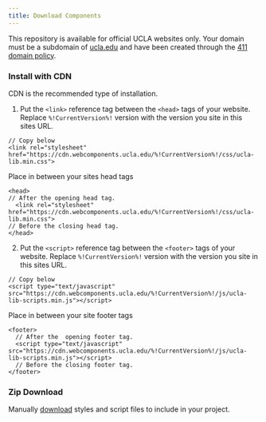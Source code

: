 ```yaml
---
title: Download Components
---
```

This repository is available for official UCLA websites only. Your domain must be a subdomain of [ucla.edu](https://ucla.edu) and have been created through the [411 domain policy](http://www.adminpolicies.ucla.edu/APP/Number/411.0).

### Install with CDN

CDN is the recommended type of installation.

1. Put the `<link>` reference tag between the `<head>` tags of your website. Replace `%!CurrentVersion%!` version with the version you site in this sites URL.

```
// Copy below
<link rel="stylesheet" href="https://cdn.webcomponents.ucla.edu/%!CurrentVersion%!/css/ucla-lib.min.css">
```
Place in between your sites head tags

```
<head>
// After the opening head tag.
  <link rel="stylesheet" href="https://cdn.webcomponents.ucla.edu/%!CurrentVersion%!/css/ucla-lib.min.css">
// Before the closing head tag.
</head>
```

2. Put the `<script>` reference tag between the `<footer>` tags of your website. Replace `%!CurrentVersion%!` version with the version you site in this sites URL.

```
// Copy below
<script type="text/javascript" src="https://cdn.webcomponents.ucla.edu/%!CurrentVersion%!/js/ucla-lib-scripts.min.js"></script>
```

Place in between your site footer tags
```
<footer>
  // After the  opening footer tag.
  <script type="text/javascript" src="https://cdn.webcomponents.ucla.edu/%!CurrentVersion%!/js/ucla-lib-scripts.min.js"></script>
  // Before the closing footer tag.
</footer>
```

### Zip Download

Manually [download](https://cdn.webcomponents.ucla.edu/%!CurrentVersion%!/ucla-components.zip) styles and script files to include in your project.

